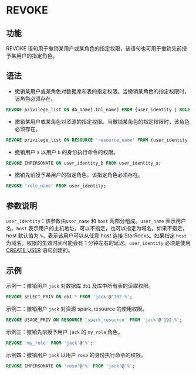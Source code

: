 # REVOKE

## 功能

REVOKE 语句用于撤销某用户或某角色的指定权限，该语句也可用于撤销先前授予某用户的指定角色。

## 语法

- 撤销某用户或某角色对数据库和表的指定权限。当撤销某角色的指定权限时，该角色必须存在。

```SQL
REVOKE privilege_list ON db_name[.tbl_name] FROM {user_identity | ROLE 'role_name'};
```

- 撤销某用户或某角色对资源的指定权限。当撤销某角色的指定权限时，该角色必须存在。

```SQL
REVOKE privilege_list ON RESOURCE 'resource_name' FROM {user_identity | ROLE 'role_name'};
```

- 撤销用户 `a` 以用户 `b` 的身份执行命令的权限。

```SQL
REVOKE IMPERSONATE ON user_identity_b FROM user_identity_a;
```

- 撤销先前授予某用户的指定角色。该指定角色必须存在。

```SQL
REVOKE 'role_name' FROM user_identity;
```

## 参数说明

`user_identity`：该参数由`user_name` 和 `host` 两部分组成。`user_name` 表示用户名。`host` 表示用户的主机地址，可以不指定，也可以指定为域名。如果不指定，host 默认值为 `%`，表示该用户可以从任意 host 连接 StarRocks。如果指定 `host` 为域名，权限的生效时间可能会有 1 分钟左右的延迟。`user_identity` 必须是使用 [CREATE USER](../sql-reference/sql-statements/account-management/CREATE%20USER) 语句创建的。

## 示例

示例一：撤销用户 `jack` 对数据库 `db1` 及库中所有表的读取权限。

```SQL
REVOKE SELECT_PRIV ON db1.* FROM 'jack'@'192.%';
```

示例二：撤销用户 `jack` 对资源 spark_resource 的使用权限。

```SQL
REVOKE USAGE_PRIV ON RESOURCE 'spark_resource' FROM 'jack'@'192.%';
```

示例三：撤销先前授予用户 `jack` 的 `my_role` 角色。

```SQL
REVOKE 'my_role' FROM 'jack'@'%';
```

示例四：撤销用户 `jack` 以用户 `rose` 的身份执行命令的权限。

```SQL
REVOKE IMPERSONATE ON 'rose'@'%' FROM 'jack'@'%';
```
